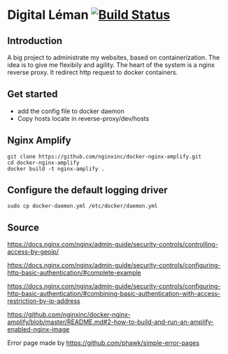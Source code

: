 # Digital Léman [![Build Status](https://api.travis-ci.com/quentinburgniard/reverse-proxy.svg?branch=master)](https://travis-ci.com/quentinburgniard/reverse-proxy)

## Introduction
A big project to administrate my websites, based on containerization. The idea is to give me flexibily and agility. The heart of the system is a nginx reverse proxy. It redirect http request to docker containers.

## Get started
- add the config file to docker daemon
- Copy hosts locate in reverse-proxy/dev/hosts

## Nginx Amplify
```
git clone https://github.com/nginxinc/docker-nginx-amplify.git
cd docker-nginx-amplify
docker build -t nginx-amplify .
```

## Configure the default logging driver

`sudo cp docker-daemon.yml /etc/docker/daemon.yml`

## Source


https://docs.nginx.com/nginx/admin-guide/security-controls/controlling-access-by-geoip/

https://docs.nginx.com/nginx/admin-guide/security-controls/configuring-http-basic-authentication/#complete-example

https://docs.nginx.com/nginx/admin-guide/security-controls/configuring-http-basic-authentication/#combining-basic-authentication-with-access-restriction-by-ip-address

https://github.com/nginxinc/docker-nginx-amplify/blob/master/README.md#2-how-to-build-and-run-an-amplify-enabled-nginx-image

Error page made by https://github.com/phawk/simple-error-pages
